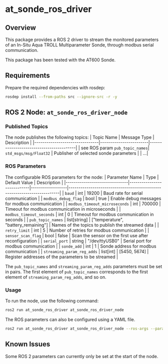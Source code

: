 # at_sonde_ros_driver

## Overview
This package provides a ROS 2 driver to stream the monitored parameters of an In-Situ Aqua TROLL Multiparameter Sonde, through modbus serial communication.

This package has been tested with the AT600 Sonde.

## Requirements
Prepare the required dependencies with rosdep:
```bash
rosdep install --from-paths src --ignore-src -r -y
```

## ROS 2 Node: `at_sonde_ros_driver_node`

### Published Topics
The node publishes the following topics:
| Topic Name                     | Message Type           | Description                             |
|--------------------------------|------------------------|-----------------------------------------|
| see ROS param `pub_topic_names`| `std_msgs/msg/Float32` | Publisher of selected sonde parameters  |
| ...|

### ROS Parameters
The configurable ROS parameters for the node:
| Parameter Name                | Type                       | Default Value    | Description                                                             |
|-------------------------------|----------------------------|------------------|-------------------------------------------------------------------------|
| `baud`                        | int                        | 19200            | Baud rate for serial communication                                      | 
| `modbus_debug_flag`           | bool                       | true             | Enable debug messages for modbus communication                          |
| `modbus_timeout_microseconds` | int                        | 700000           | Timeout for modbus communication in microseconds                        |
| `modbus_timeout_seconds`      | int                        | 0                | Timeout for modbus communication in seconds                             |
| `pub_topic_names`             | list[string]               | ["temperature", "battery_remaining"] | Names of the topics to publish the streamed data    |
| `retry_limit`                 | int                        | 5                | Number of retries for modbus communication                              |
| `sensor_scan_flag`            | bool                       | false            | Scan the sensor on the first use after reconfiguration                  |
| `serial_port`                 | string                     | "/dev/ttyUSB0"   | Serial port for modbus communication                                    |
| `sonde_add`                   | int                        | 1                | Sonde address for modbus communication                                  |
| `streaming_param_reg_adds`    | list[int]                  | [5450, 5674]     | Register addresses of the parameters to be streamed                     |

The `pub_topic_names` and `streaming_param_reg_adds` parameters must be set in pairs. The first element of `pub_topic_names` corresponds to the first element of `streaming_param_reg_adds`, and so on.

### Usage
To run the node, use the following command:
```bash
ros2 run at_sonde_ros_driver at_sonde_ros_driver_node
```

The ROS parameters can also be configured using a YAML file.
```bash
ros2 run at_sonde_ros_driver at_sonde_ros_driver_node --ros-args --params-file <path_to_yaml_file>
```

## Known Issues
Some ROS 2 parameters can currently only be set at the start of the node. 

